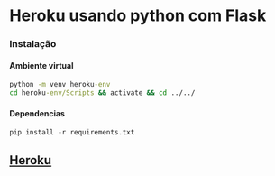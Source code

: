 # Heroku usando python com Flask


### Instalação

#### Ambiente virtual

```cmd
python -m venv heroku-env
cd heroku-env/Scripts && activate && cd ../../
```

#### Dependencias
```
pip install -r requirements.txt
```


## [Heroku](https://www.heroku.com/)
